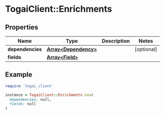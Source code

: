 # TogaiClient::Enrichments

## Properties

| Name | Type | Description | Notes |
| ---- | ---- | ----------- | ----- |
| **dependencies** | [**Array&lt;Dependency&gt;**](Dependency.md) |  | [optional] |
| **fields** | [**Array&lt;Field&gt;**](Field.md) |  |  |

## Example

```ruby
require 'togai_client'

instance = TogaiClient::Enrichments.new(
  dependencies: null,
  fields: null
)
```

